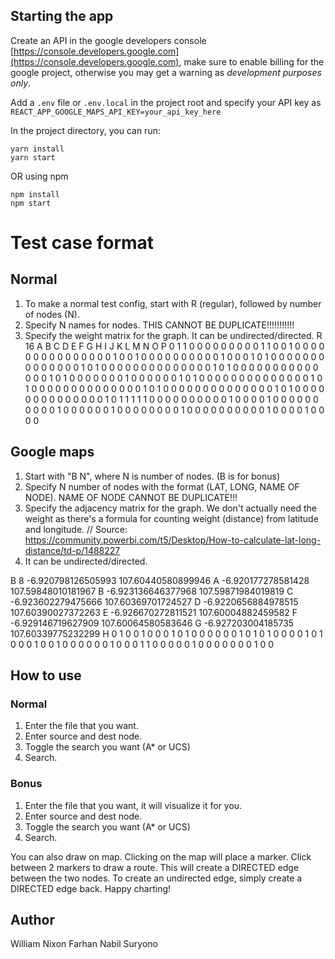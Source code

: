 ## Starting the app

Create an API in the google developers console [https://console.developers.google.com](https://console.developers.google.com), make sure to enable billing for the google project, otherwise you may get a warning as _development purposes only_.

Add a `.env` file or `.env.local` in the project root and specify your API key as `REACT_APP_GOOGLE_MAPS_API_KEY=your_api_key_here`

In the project directory, you can run:

```
yarn install
yarn start
```

OR using npm

```
npm install
npm start
```
# Test case format
## Normal
1. To make a normal test config, start with R (regular), followed by number of nodes (N).
2. Specify N names for nodes. THIS CANNOT BE DUPLICATE!!!!!!!!!!!
3. Specify the weight matrix for the graph. It can be undirected/directed.
R 16
A
B
C
D
E
F
G
H
I
J
K
L
M
N
O
P
0 1 1 0 0 0 0 0 0 0 0 0 1 1 0 0
1 0 0 0 0 0 0 0 0 0 0 0 0 0 0 0
1 0 0 1 0 0 0 0 0 0 0 0 0 0 1 0
0 0 1 0 1 0 0 0 0 0 0 0 0 0 0 0
0 0 0 1 0 1 0 0 0 0 0 0 0 0 0 0
0 0 0 0 1 0 1 0 0 0 0 0 0 0 0 0
0 0 0 0 0 1 0 1 0 0 0 0 0 0 0 1
0 0 0 0 0 0 1 0 1 0 0 0 0 0 0 0
0 0 0 0 0 0 0 1 0 1 0 0 0 0 0 0
0 0 0 0 0 0 0 0 1 0 1 0 0 0 0 0
0 0 0 0 0 0 0 0 0 1 0 1 0 0 0 0
0 0 0 0 0 0 0 0 0 0 1 0 1 1 1 1
1 0 0 0 0 0 0 0 0 0 0 1 0 0 0 0
1 0 0 0 0 0 0 0 0 0 0 1 0 0 0 0
0 0 1 0 0 0 0 0 0 0 0 1 0 0 0 0
0 0 0 0 0 0 1 0 0 0 0 1 0 0 0 0

## Google maps
1. Start with "B N", where N is number of nodes. (B is for bonus)
2. Specify N number of nodes with the format (LAT, LONG, NAME OF NODE). NAME OF NODE CANNOT BE DUPLICATE!!!
3. Specify the adjacency matrix for the graph. We don't actually need the weight as there's a formula for counting weight (distance) from latitude and longitude. // Source: https://community.powerbi.com/t5/Desktop/How-to-calculate-lat-long-distance/td-p/1488227
4. It can be undirected/directed.

B 8
-6.920798126505993 107.60440580899946 A
-6.920177278581428 107.59848010181967 B
-6.923136646377968 107.59871984019819 C
-6.923602279475666 107.60369701724527 D
-6.9220656884978515 107.60390027372263 E
-6.926670272811521 107.60004882459582 F
-6.929146719627909 107.60064580583646 G
-6.927203004185735 107.60339775232299 H
0 1 0 0 1 0 0 0
1 0 1 0 0 0 0 0
0 1 0 1 0 1 0 0
0 0 1 0 1 0 0 0
1 0 0 1 0 0 0 0 
0 0 1 0 0 0 1 1
0 0 0 0 0 1 0 0
0 0 0 0 0 1 0 0

## How to use
### Normal
1. Enter the file that you want.
2. Enter source and dest node.
3. Toggle the search you want (A* or UCS)
4. Search.

### Bonus
1. Enter the file that you want, it will visualize it for you.
2. Enter source and dest node.
3. Toggle the search you want (A* or UCS)
4. Search.

You can also draw on map. Clicking on the map will place a marker. Click between 2 markers to draw a route. This will create a DIRECTED edge between the two nodes. To create an undirected edge, simply create a DIRECTED edge back. Happy charting!

## Author
William Nixon
Farhan Nabil Suryono


